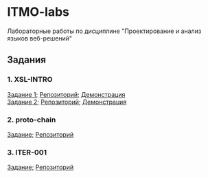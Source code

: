 # ITMO-labs
Лабораторные работы по дисциплине "Проектирование и анализ языков веб-решений"

## Задания
### 1. XSL-INTRO
[Задание 1;](http://kodaktor.ru/sigma.pdf) [Репозиторий;](https://github.com/ShumilinPavel/ITMO-labs/tree/main/XSL-INTRO/task1) [Демонстрация](https://shumilinpavel.github.io/ITMO-labs/XSL-INTRO/task1/source.xml)  
[Задание 2;](http://kodaktor.ru/svg.pdf) [Репозиторий;](https://github.com/ShumilinPavel/ITMO-labs/tree/main/XSL-INTRO/task2) [Демонстрация](https://shumilinpavel.github.io/ITMO-labs/XSL-INTRO/task2/source.xml)
### 2. proto-chain
[Задание;](https://kodaktor.ru/g/proto_chain) [Репозиторий](https://github.com/ShumilinPavel/ITMO-labs/tree/main/proto-chain/)
### 3. ITER-001
[Задание;](https://kodaktor.ru/iter_001) [Репозиторий](https://github.com/ShumilinPavel/ITMO-labs/tree/main/ITER-001/)
